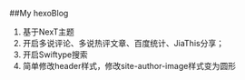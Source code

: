 ##My hexoBlog
1. 基于NexT主题
2. 开启多说评论、多说热评文章、百度统计、JiaThis分享；
3. 开启Swiftype搜索
4. 简单修改header样式，修改site-author-image样式变为圆形